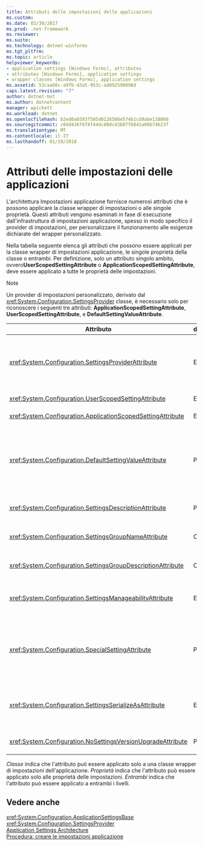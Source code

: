 ```yaml
---
title: Attributi delle impostazioni delle applicazioni
ms.custom: 
ms.date: 03/30/2017
ms.prod: .net-framework
ms.reviewer: 
ms.suite: 
ms.technology: dotnet-winforms
ms.tgt_pltfrm: 
ms.topic: article
helpviewer_keywords:
- application settings [Windows Forms], attributes
- attributes [Windows Forms], application settings
- wrapper classes [Windows Forms], application settings
ms.assetid: 53caa66c-a9fb-43a5-953c-ad092590098d
caps.latest.revision: "7"
author: dotnet-bot
ms.author: dotnetcontent
manager: wpickett
ms.workload: dotnet
ms.openlocfilehash: b2ed0a0393f505d0126508e574b1cd9abe138866
ms.sourcegitcommit: c0dd436f6f8f44dc80dc43b07f6841a00b74b23f
ms.translationtype: MT
ms.contentlocale: it-IT
ms.lasthandoff: 01/19/2018
---
```

# <a name="application-settings-attributes"></a>Attributi delle impostazioni delle applicazioni
L'architettura Impostazioni applicazione fornisce numerosi attributi che è possono applicare la classe wrapper di impostazioni o alle singole proprietà. Questi attributi vengono esaminati in fase di esecuzione dall'infrastruttura di impostazioni applicazione, spesso in modo specifico il provider di impostazioni, per personalizzare il funzionamento alle esigenze dichiarate del wrapper personalizzato.  
  
 Nella tabella seguente elenca gli attributi che possono essere applicati per la classe wrapper di impostazioni applicazione, le singole proprietà della classe o entrambi. Per definizione, solo un attributo singolo ambito, ovvero**UserScopedSettingAttribute** o **ApplicationScopedSettingAttribute**, deve essere applicato a tutte le proprietà delle impostazioni.  
  
> [!NOTE]
>  Un provider di impostazioni personalizzato, derivato dal <xref:System.Configuration.SettingsProvider> classe, è necessario solo per riconoscere i seguenti tre attributi: **ApplicationScopedSettingAttribute**, **UserScopedSettingAttribute**, e **DefaultSettingValueAttribute**.  
  
|Attributo|destinazione|Descrizione|  
|---------------|------------|-----------------|  
|<xref:System.Configuration.SettingsProviderAttribute>|Entrambi|Specifica il nome breve del provider di impostazioni da utilizzare per la persistenza.<br /><br /> Se questo attributo viene omesso, il provider predefinito, <xref:System.Configuration.LocalFileSettingsProvider>, verrà utilizzato.|  
|<xref:System.Configuration.UserScopedSettingAttribute>|Entrambi|Definisce una proprietà come un'impostazione con ambito di utente dell'applicazione.|  
|<xref:System.Configuration.ApplicationScopedSettingAttribute>|Entrambi|Definisce una proprietà come un'impostazione con ambito di applicazione dell'applicazione.|  
|<xref:System.Configuration.DefaultSettingValueAttribute>|Proprietà|Specifica una stringa che può essere deserializzata dal provider, il valore predefinito a livello di codice per questa proprietà.<br /><br /> Il <xref:System.Configuration.LocalFileSettingsProvider> non richiede questo attributo e ignorerà qualsiasi valore fornito da questo attributo se esiste già un valore persistente.|  
|<xref:System.Configuration.SettingsDescriptionAttribute>|Proprietà|Fornisce il testo descrittivo per una singola impostazione, usata principalmente dagli strumenti in fase di esecuzione e in fase di progettazione.|  
|<xref:System.Configuration.SettingsGroupNameAttribute>|Classe|Fornisce un nome esplicito per un gruppo di impostazioni. Se questo attributo è manca, <xref:System.Configuration.ApplicationSettingsBase> utilizza il nome della classe wrapper.|  
|<xref:System.Configuration.SettingsGroupDescriptionAttribute>|Classe|Fornisce il testo descrittivo per un gruppo di impostazioni, usato principalmente dagli strumenti in fase di esecuzione e in fase di progettazione.|  
|<xref:System.Configuration.SettingsManageabilityAttribute>|Entrambi|Specifica zero o più servizi di gestibilità che devono essere forniti per gruppo di impostazioni o proprietà. I servizi disponibili sono indicati il <xref:System.Configuration.SettingsManageability> enumerazione.|  
|<xref:System.Configuration.SpecialSettingAttribute>|Proprietà|Indica che un'impostazione appartiene a una categoria speciale, predefinita, ad esempio una stringa di connessione, che suggerisce un'elaborazione speciale dal provider di impostazioni. Le categorie predefinite per questo attributo sono definite per il <xref:System.Configuration.SpecialSetting> enumerazione.|  
|<xref:System.Configuration.SettingsSerializeAsAttribute>|Entrambi|Specifica un meccanismo di serializzazione preferito per un gruppo di impostazioni o proprietà. Meccanismi di serializzazione disponibili sono definiti per il <xref:System.Configuration.SettingsSerializeAs> enumerazione.|  
|<xref:System.Configuration.NoSettingsVersionUpgradeAttribute>|Proprietà|Specifica che un provider di impostazioni deve disabilitare tutte le funzionalità di aggiornamento dell'applicazione per la proprietà contrassegnata.|  
  
 *Classe* indica che l'attributo può essere applicato solo a una classe wrapper di impostazioni dell'applicazione. *Proprietà* indica che l'attributo può essere applicato solo alle proprietà delle impostazioni. *Entrambi* indica che l'attributo può essere applicato a entrambi i livelli.  
  
## <a name="see-also"></a>Vedere anche  
 <xref:System.Configuration.ApplicationSettingsBase>  
 <xref:System.Configuration.SettingsProvider>  
 [Application Settings Architecture](../../../../docs/framework/winforms/advanced/application-settings-architecture.md)  
 [Procedura: creare le impostazioni applicazione](http://msdn.microsoft.com/library/53b3af80-1c02-4e35-99c6-787663148945)
